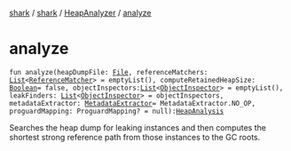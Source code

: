 [shark](../../index.md) / [shark](../index.md) / [HeapAnalyzer](index.md) / [analyze](./analyze.md)

# analyze

`fun analyze(heapDumpFile: `[`File`](https://docs.oracle.com/javase/6/docs/api/java/io/File.html)`, referenceMatchers: `[`List`](https://kotlinlang.org/api/latest/jvm/stdlib/kotlin.collections/-list/index.html)`<`[`ReferenceMatcher`](../-reference-matcher/index.md)`> = emptyList(), computeRetainedHeapSize: `[`Boolean`](https://kotlinlang.org/api/latest/jvm/stdlib/kotlin/-boolean/index.html)` = false, objectInspectors: `[`List`](https://kotlinlang.org/api/latest/jvm/stdlib/kotlin.collections/-list/index.html)`<`[`ObjectInspector`](../-object-inspector/index.md)`> = emptyList(), leakFinders: `[`List`](https://kotlinlang.org/api/latest/jvm/stdlib/kotlin.collections/-list/index.html)`<`[`ObjectInspector`](../-object-inspector/index.md)`> = objectInspectors, metadataExtractor: `[`MetadataExtractor`](../-metadata-extractor/index.md)` = MetadataExtractor.NO_OP, proguardMapping: ProguardMapping? = null): `[`HeapAnalysis`](../-heap-analysis/index.md)

Searches the heap dump for leaking instances and then computes the shortest strong reference
path from those instances to the GC roots.

